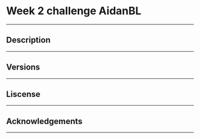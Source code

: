 # Week 2 challenge AidanBL
---
## Description
---
## Versions
---
## Liscense
---
## Acknowledgements
---
